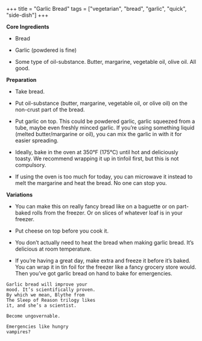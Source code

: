 +++
title = "Garlic Bread"
tags = ["vegetarian", "bread", "garlic", "quick", "side-dish"]
+++

**Core Ingredients**
- Bread

- Garlic (powdered is fine)

- Some type of oil-substance. Butter, margarine, vegetable oil, olive oil. All
good.

**Preparation**
- Take bread.

- Put oil-substance (butter, margarine, vegetable oil, or olive oil) on the
non-crust part of the bread.

- Put garlic on top. This could be powdered garlic, garlic squeezed from a
tube, maybe even freshly minced garlic. If you’re using something liquid
(melted butter/margarine or oil), you can mix the garlic in with it for
easier spreading.

- Ideally, bake in the oven at 350°F (175°C) until hot and deliciously toasty.
We recommend wrapping it up in tinfoil first, but this is not compulsory.

- If using the oven is too much for today, you can microwave it instead to
melt the margarine and heat the bread. No one can stop you.

**Variations**
- You can make this on really fancy bread like on a baguette or on part-
baked rolls from the freezer. Or on slices of whatever loaf is in your
freezer.

- Put cheese on top before you cook it.

- You don’t actually need to heat the bread when making garlic bread. It’s
delicious at room temperature.

- If you’re having a great day, make extra and freeze it before it’s baked.
You can wrap it in tin foil for the freezer like a fancy grocery store
would. Then you’ve got garlic bread on hand to bake for emergencies.

```
Garlic bread will improve your
mood. It’s scientifically proven.
By which we mean, Blythe from
The Sleep of Reason trilogy likes
it, and she’s a scientist.
```
```
Become ungovernable.
```
```
Emergencies like hungry
vampires?
```